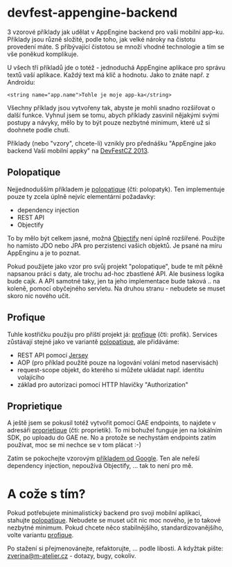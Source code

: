 devfest-appengine-backend
=========================

3 vzorové příklady jak udělat v AppEngine backend pro vaši mobilní app-ku.
Příklady jsou různě složité, podle toho, jak velké nároky na čistotu provedení máte.
S příbývající čistotou se množí vhodné technologie a tím se vše poněkud komplikuje.

U všech tří příkladů jde o totéž - jednoduchá AppEngine aplikace pro správu textů vaší aplikace.
Každý text má klíč a hodnotu. Jako to znáte např. z Androidu:

```
<string name="app.name">Tohle je moje app-ka</string>
```

Všechny příklady jsou vytvořeny tak, abyste je mohli snadno rozšiřovat o další funkce.  Vyhnul jsem se tomu, abych příklady
zasvinil nějakými svými postupy a návyky, mělo by to být pouze nezbytné minimum, které už si doohnete podle chuti.

Příklady (nebo "vzory", chcete-li) vznikly pro přednášku "AppEngine jako backend Vaší mobilní appky" na [DevFestCZ 2013](http://www.devfest.cz).

Polopatique
-----------

Nejjednodušším příkladem je [polopatique](polopatique) (čti: polopatyk). Ten implementuje pouze ty zcela úplně nejvíc
elementární požadavky:
- dependency injection
- REST API
- Objectify

To by mělo být celkem jasné, možná [Objectify](https://code.google.com/p/objectify-appengine/) není úplně rozšířené.
Použijte ho namísto JDO nebo JPA pro perzistenci vašich objektů. Je psané na míru AppEnginu a je to poznat.

Pokud použijete jako vzor pro svůj projekt "polopatique", bude te mít pěkně napsanou práci s daty, ale trochu ad-hoc
zbastlené API. Ale business logika bude cajk. A API samotné taky, jen ta jeho implementace bude taková .. na koleně,
pomocí obyčejného servletu. Na druhou stranu - nebudete se muset skoro nic nového učit.


Profique
--------

Tuhle kostřičku použiju pro příští projekt já: [profique](profique) (čti: profik). Services zůstávají stejné jako ve variantě [polopatique](polopatique),
ale přidáváme:
- REST API pomocí [Jersey](https://jersey.java.net/)
- AOP (pro příklad použité pouze na logování volání metod naservisách)
- request-scope objekt, do kterého si můžete ukládat např. identitu volajícího
- základ pro autorizaci pomocí HTTP hlavičky "Authorization"


Proprietique
------------
A ještě jsem se pokusil totéž vytvořit pomocí GAE endpoints, to najdete v adresáři [proprietique](proprietique) (čti: proprietik).
To mi bohužel funguje jen na lokálním SDK, po uploadu do GAE ne. No a protože se nechystám endpoints zatím používat,
moc se mi nechce se v tom plácat :-)

Zatím se pokochejte vzorovým [příkladem od Google](https://github.com/GoogleCloudPlatform/appengine-endpoints-tictactoe-java-maven).
Ten ale neřeší dependency injection, nepoužívá Objectify, ... tak to není pro mě.

A cože s tím?
=============

Pokud potřebujete minimalistický backend pro svoji mobilní aplikaci, stahujte [polopatique](polopatique). Nebudete
se muset učit nic moc nového, je to takové nezbytné minimum. Pokud chcete něco stabilnějšího, standardizovanějšího,
volte variantu [profique](profique).

Po stažení si přejmenovánejte, refaktorujte, ... podle libosti. A kdyžtak pište: zverina@m-atelier.cz - dotazy, bugy, cokoliv.
